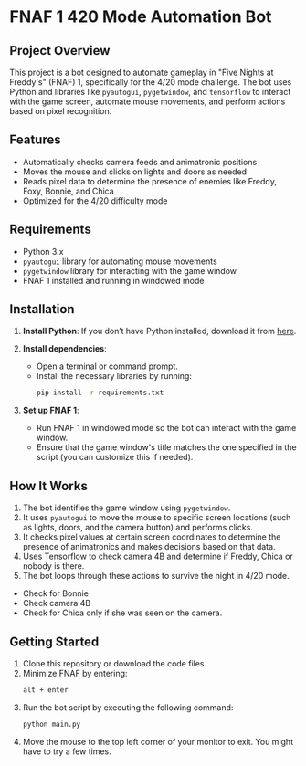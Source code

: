# FNAF 1 420 Mode Automation Bot

## Project Overview

This project is a bot designed to automate gameplay in "Five Nights at Freddy's" (FNAF) 1, specifically for the 4/20 mode challenge. The bot uses Python and libraries like `pyautogui`, `pygetwindow`, and `tensorflow` to interact with the game screen, automate mouse movements, and perform actions based on pixel recognition.

## Features

- Automatically checks camera feeds and animatronic positions
- Moves the mouse and clicks on lights and doors as needed
- Reads pixel data to determine the presence of enemies like Freddy, Foxy, Bonnie, and Chica
- Optimized for the 4/20 difficulty mode

## Requirements

- Python 3.x
- `pyautogui` library for automating mouse movements
- `pygetwindow` library for interacting with the game window
- FNAF 1 installed and running in windowed mode

## Installation

1. **Install Python**: If you don’t have Python installed, download it from [here](https://www.python.org/downloads/).

2. **Install dependencies**:
   - Open a terminal or command prompt.
   - Install the necessary libraries by running:
     ```bash
     pip install -r requirements.txt
     ```

3. **Set up FNAF 1**:
   - Run FNAF 1 in windowed mode so the bot can interact with the game window.
   - Ensure that the game window's title matches the one specified in the script (you can customize this if needed).

## How It Works

1. The bot identifies the game window using `pygetwindow`.
2. It uses `pyautogui` to move the mouse to specific screen locations (such as lights, doors, and the camera button) and performs clicks.
3. It checks pixel values at certain screen coordinates to determine the presence of animatronics and makes decisions based on that data.
4. Uses Tensorflow to check camera 4B and determine if Freddy, Chica or nobody is there.
5. The bot loops through these actions to survive the night in 4/20 mode.
- Check for Bonnie
- Check camera 4B
- Check for Chica only if she was seen on the camera.

## Getting Started

1. Clone this repository or download the code files.
2. Minimize FNAF by entering:
    ```bash
    alt + enter
3. Run the bot script by executing the following command:
   ```bash
   python main.py
4. Move the mouse to the top left corner of your monitor to exit. You might have to try a few times.
